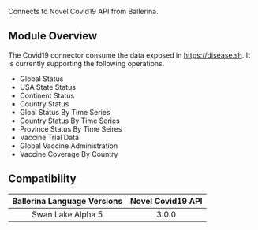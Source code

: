 Connects to Novel Covid19 API from Ballerina.

## Module Overview

The Covid19 connector consume the data exposed in https://disease.sh. It is currently supporting the following operations.

- Global Status
- USA State Status
- Continent Status
- Country Status
- Gloal Status By Time Series
- Country Status By Time Series
- Province Status By Time Seires
- Vaccine Trial Data
- Global Vaccine Administration
- Vaccine Coverage By Country

## Compatibility

| Ballerina Language Versions  | Novel Covid19 API |
|:----------------------------:|:-----------------:|
|  Swan Lake Alpha 5           |   3.0.0           |
